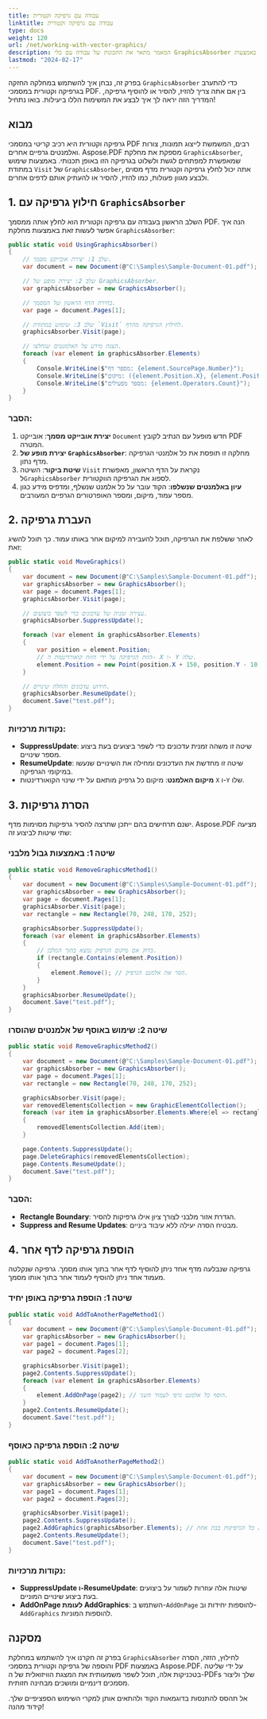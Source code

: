 ```yaml
---
title: עבודה עם גרפיקה וקטורית
linktitle: עבודה עם גרפיקה וקטורית
type: docs
weight: 120
url: /net/working-with-vector-graphics/
description: המאמר מתאר את התכונות של עבודה עם כלי GraphicsAbsorber באמצעות C#.
lastmod: "2024-02-17"
---
```

<script type="application/ld+json">
{
    "@context": "https://schema.org",
    "@type": "TechArticle",
    "headline": "עבודה עם GraphicsAbsorber",
    "alternativeHeadline": "איך לקבל את מיקום התמונה בקובץ PDF",
    "author": {
        "@type": "Person",
        "name":"Anastasiia Holub",
        "givenName": "Anastasiia",
        "familyName": "Holub",
        "url":"https://www.linkedin.com/in/anastasiia-holub-750430225/"
    },
    "genre": "יצירת מסמכי PDF",
    "keywords": "pdf, c#, GraphicsAbsorber ב-pdf",
    "wordcount": "302",
    "proficiencyLevel":"מתחיל",
    "publisher": {
        "@type": "Organization",
        "name": "צוות מסמכי Aspose.PDF",
        "url": "https://products.aspose.com/pdf",
        "logo": "https://www.aspose.cloud/templates/aspose/img/products/pdf/aspose_pdf-for-net.svg",
        "alternateName": "Aspose",
        "sameAs": [
            "https://facebook.com/aspose.pdf/",
            "https://twitter.com/asposepdf",
            "https://www.youtube.com/channel/UCmV9sEg_QWYPi6BJJs7ELOg/featured",
            "https://www.linkedin.com/company/aspose",
            "https://stackoverflow.com/questions/tagged/aspose",
            "https://aspose.quora.com/",
            "https://aspose.github.io/"
        ],
        "contactPoint": [
            {
                "@type": "ContactPoint",
                "telephone": "+1 903 306 1676",
                "contactType": "מכירות",
                "areaServed": "US",
                "availableLanguage": "en"
            },
            {
                "@type": "ContactPoint",
                "telephone": "+44 141 628 8900",
                "contactType": "מכירות",
                "areaServed": "GB",
                "availableLanguage": "en"
            },
            {
                "@type": "ContactPoint",
                "telephone": "+61 2 8006 6987",
                "contactType": "מכירות",
                "areaServed": "AU",
                "availableLanguage": "en"
            }
        ]
    },
    "url": "/net/working-with-vector-graphics/",
    "mainEntityOfPage": {
        "@type": "WebPage",
        "@id": "/net/working-with-vector-graphics/"
    },
    "dateModified": "2022-02-04",
    "description": "הפרק מתאר את התכונות של עבודה עם קובץ PDF של GraphicsAbsorber באמצעות ספריית C#."
}
</script>
בפרק זה, נבחן איך להשתמש במחלקה החזקה `GraphicsAbsorber` כדי להתערב בגרפיקה וקטורית במסמכי PDF. בין אם אתה צריך להזיז, להסיר או להוסיף גרפיקה, המדריך הזה יראה לך איך לבצע את המשימות הללו ביעילות. בואו נתחיל!

## מבוא<a name="introduction"></a>

גרפיקה וקטורית היא רכיב קריטי במסמכי PDF רבים, המשמשת לייצוג תמונות, צורות ואלמנטים גרפיים אחרים. Aspose.PDF מספקת את מחלקת `GraphicsAbsorber`, שמאפשרת למפתחים לגשת ולשלוט בגרפיקה הזו באופן תכנותי. באמצעות שימוש במתודת `Visit` של `GraphicsAbsorber`, אתה יכול לחלץ גרפיקה וקטורית מדף מסוים ולבצע מגוון פעולות, כמו להזיז, להסיר או להעתיק אותם לדפים אחרים.

## 1. חילוץ גרפיקה עם `GraphicsAbsorber`<a name="extracting-graphics"></a>

השלב הראשון בעבודה עם גרפיקה וקטורית הוא לחלץ אותה ממסמך PDF. הנה איך אפשר לעשות זאת באמצעות מחלקת `GraphicsAbsorber`:

```csharp
public static void UsingGraphicsAbsorber()
{
    // שלב 1: יצירת אובייקט מסמך.
    var document = new Document(@"C:\Samples\Sample-Document-01.pdf");

    // שלב 2: יצירת מופע של GraphicsAbsorber.
    var graphicsAbsorber = new GraphicsAbsorber();

    // בחירת הדף הראשון של המסמך.
    var page = document.Pages[1];

    // שלב 3: שימוש במתודת `Visit` לחילוץ הגרפיקה מהדף.
    graphicsAbsorber.Visit(page);

    // הצגת מידע על האלמנטים שנחלצו.
    foreach (var element in graphicsAbsorber.Elements)
    {
        Console.WriteLine($"מספר דף: {element.SourcePage.Number}");
        Console.WriteLine($"מיקום: ({element.Position.X}, {element.Position.Y})");
        Console.WriteLine($"מספר מפעילים: {element.Operators.Count}");
    }
}
```
### הסבר:

1. **יצירת אובייקט מסמך**: אובייקט `Document` חדש מופעל עם הנתיב לקובץ PDF המטרה.
2. **יצירת מופע של `GraphicsAbsorber`**: מחלקה זו תופסת את כל אלמנטי הגרפיקה מדף נתון.
3. **שיטת ביקור**: השיטה `Visit` נקראת על הדף הראשון, מאפשרת ל`GraphicsAbsorber` לספוג את הגרפיקה הווקטורית.
4. **עיון באלמנטים שנשלפו**: הקוד עובר על כל אלמנט שנשלף, ומדפיס מידע כגון מספר עמוד, מיקום, ומספר האופרטורים הגרפיים המעורבים.

## 2. העברת גרפיקה

לאחר ששלפת את הגרפיקה, תוכל להעבירה למיקום אחר באותו עמוד. כך תוכל להשיג זאת:

```csharp
public static void MoveGraphics()
{
    var document = new Document(@"C:\Samples\Sample-Document-01.pdf");
    var graphicsAbsorber = new GraphicsAbsorber();
    var page = document.Pages[1];
    graphicsAbsorber.Visit(page);

    // עצירה זמנית של עדכונים כדי לשפר ביצועים.
    graphicsAbsorber.SuppressUpdate();

    foreach (var element in graphicsAbsorber.Elements)
    {
        var position = element.Position;
        // הזזת הגרפיקה על ידי הזזת קואורדינטות ה- X ו- Y שלה.
        element.Position = new Point(position.X + 150, position.Y - 10);
    }

    // חידוש עדכונים והחלת שינויים.
    graphicsAbsorber.ResumeUpdate();
    document.Save("test.pdf");
}
```
### נקודות מרכזיות:

- **SuppressUpdate**: שיטה זו משהה זמנית עדכונים כדי לשפר ביצועים בעת ביצוע מספר שינויים.
- **ResumeUpdate**: שיטה זו מחדשת את העדכונים ומחילה את השינויים שנעשו במיקומי הגרפיקה.
- **מיקום האלמנט**: מיקום כל גרפיק מותאם על ידי שינוי הקואורדינטות `X` ו-`Y` שלו.

## 3. הסרת גרפיקות<a name="removing-graphics"></a>

ישנם תרחישים בהם ייתכן שתרצה להסיר גרפיקות מסוימות מדף. Aspose.PDF מציעה שתי שיטות לביצוע זה:

### שיטה 1: באמצעות גבול מלבני

```csharp
public static void RemoveGraphicsMethod1()
{
    var document = new Document(@"C:\Samples\Sample-Document-01.pdf");
    var graphicsAbsorber = new GraphicsAbsorber();
    var page = document.Pages[1];
    graphicsAbsorber.Visit(page);
    var rectangle = new Rectangle(70, 248, 170, 252);

    graphicsAbsorber.SuppressUpdate();
    foreach (var element in graphicsAbsorber.Elements)
    {
        // בדוק אם מיקום הגרפיק נמצא בתוך המלבן.
        if (rectangle.Contains(element.Position))
        {
            element.Remove(); // הסר את אלמנט הגרפיק.
        }
    }
    graphicsAbsorber.ResumeUpdate();
    document.Save("test.pdf");
}
```
### שיטה 2: שימוש באוסף של אלמנטים שהוסרו

```csharp
public static void RemoveGraphicsMethod2()
{
    var document = new Document(@"C:\Samples\Sample-Document-01.pdf");
    var graphicsAbsorber = new GraphicsAbsorber();
    var page = document.Pages[1];
    var rectangle = new Rectangle(70, 248, 170, 252);

    graphicsAbsorber.Visit(page);
    var removedElementsCollection = new GraphicElementCollection();
    foreach (var item in graphicsAbsorber.Elements.Where(el => rectangle.Contains(el.Position)))
    {
        removedElementsCollection.Add(item);
    }

    page.Contents.SuppressUpdate();
    page.DeleteGraphics(removedElementsCollection);
    page.Contents.ResumeUpdate();
    document.Save("test.pdf");
}
```

### הסבר:

- **Rectangle Boundary**: הגדרת אזור מלבני לצורך ציון אילו גרפיקות להסיר.
- **Suppress and Resume Updates**: מבטיח הסרה יעילה ללא עיבוד ביניים.

## 4. הוספת גרפיקה לדף אחר<a name="adding-graphics"></a>

גרפיקה שנבלעה מדף אחד ניתן להוסיף לדף אחר בתוך אותו מסמך.
גרפיקה שנקלטה מעמוד אחד ניתן להוסיף לעמוד אחר בתוך אותו מסמך.

### שיטה 1: הוספת גרפיקה באופן יחיד

```csharp
public static void AddToAnotherPageMethod1()
{
    var document = new Document(@"C:\Samples\Sample-Document-01.pdf");
    var graphicsAbsorber = new GraphicsAbsorber();
    var page1 = document.Pages[1];
    var page2 = document.Pages[2];

    graphicsAbsorber.Visit(page1);
    page2.Contents.SuppressUpdate();
    foreach (var element in graphicsAbsorber.Elements)
    {
        element.AddOnPage(page2); // הוסף כל אלמנט גרפי לעמוד השני.
    }
    page2.Contents.ResumeUpdate();
    document.Save("test.pdf");
}
```

### שיטה 2: הוספת גרפיקה כאוסף

```csharp
public static void AddToAnotherPageMethod2()
{
    var document = new Document(@"C:\Samples\Sample-Document-01.pdf");
    var graphicsAbsorber = new GraphicsAbsorber();
    var page1 = document.Pages[1];
    var page2 = document.Pages[2];

    graphicsAbsorber.Visit(page1);
    page2.Contents.SuppressUpdate();
    page2.AddGraphics(graphicsAbsorber.Elements); // הוסף את כל הגרפיקות בבת אחת.
    page2.Contents.ResumeUpdate();
    document.Save("test.pdf");
}
```
### נקודות מרכזיות:

- **SuppressUpdate ו-ResumeUpdate**: שיטות אלה עוזרות לשמור על ביצועים בעת ביצוע שינויים המוניים.
- **AddOnPage לעומת AddGraphics**: השתמש ב-`AddOnPage` להוספות יחידות וב-`AddGraphics` להוספות המוניות.

## מסקנה

בפרק זה חקרנו איך להשתמש במחלקת `GraphicsAbsorber` לחילוץ, הזזה, הסרה והוספה של גרפיקה וקטורית במסמכי PDF באמצעות Aspose.PDF. על ידי שליטה בטכניקות אלה, תוכל לשפר משמעותית את המצגת הוויזואלית של ה-PDFs שלך וליצור מסמכים דינמיים ומושכים מבחינה חזותית.

אל תהסס להתנסות בדוגמאות הקוד ולהתאים אותן למקרי השימוש הספציפיים שלך. קידוד מהנה!

